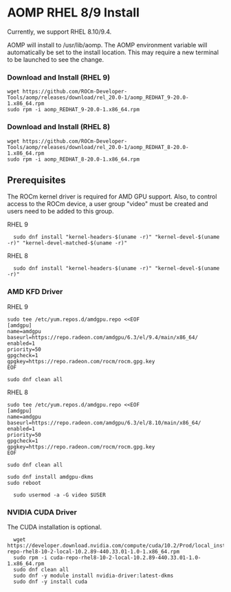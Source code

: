 # AOMP RHEL 8/9 Install
Currently, we support RHEL 8.10/9.4.

AOMP will install to /usr/lib/aomp. The AOMP environment variable will automatically be set to the install location. This may require a new terminal to be launched to see the change.<br>

### Download and Install (RHEL 9)
```
wget https://github.com/ROCm-Developer-Tools/aomp/releases/download/rel_20.0-1/aomp_REDHAT_9-20.0-1.x86_64.rpm
sudo rpm -i aomp_REDHAT_9-20.0-1.x86_64.rpm
```
### Download and Install (RHEL 8)
```
wget https://github.com/ROCm-Developer-Tools/aomp/releases/download/rel_20.0-1/aomp_REDHAT_8-20.0-1.x86_64.rpm
sudo rpm -i aomp_REDHAT_8-20.0-1.x86_64.rpm
```

## Prerequisites
The ROCm kernel driver is required for AMD GPU support.
Also, to control access to the ROCm device, a user group "video" must be created and users need to be added to this group.

RHEL 9
```
  sudo dnf install "kernel-headers-$(uname -r)" "kernel-devel-$(uname -r)" "kernel-devel-matched-$(uname -r)"
```
RHEL 8
```
  sudo dnf install "kernel-headers-$(uname -r)" "kernel-devel-$(uname -r)"
```

### AMD KFD Driver

RHEL 9
```
sudo tee /etc/yum.repos.d/amdgpu.repo <<EOF
[amdgpu]
name=amdgpu
baseurl=https://repo.radeon.com/amdgpu/6.3/el/9.4/main/x86_64/
enabled=1
priority=50
gpgcheck=1
gpgkey=https://repo.radeon.com/rocm/rocm.gpg.key
EOF

sudo dnf clean all
```

RHEL 8
```
sudo tee /etc/yum.repos.d/amdgpu.repo <<EOF
[amdgpu]
name=amdgpu
baseurl=https://repo.radeon.com/amdgpu/6.3/el/8.10/main/x86_64/
enabled=1
priority=50
gpgcheck=1
gpgkey=https://repo.radeon.com/rocm/rocm.gpg.key
EOF

sudo dnf clean all
```

```
sudo dnf install amdgpu-dkms
sudo reboot
```

```
  sudo usermod -a -G video $USER
```

### NVIDIA CUDA Driver
The CUDA installation is optional.
```
  wget https://developer.download.nvidia.com/compute/cuda/10.2/Prod/local_installers/cuda-repo-rhel8-10-2-local-10.2.89-440.33.01-1.0-1.x86_64.rpm
  sudo rpm -i cuda-repo-rhel8-10-2-local-10.2.89-440.33.01-1.0-1.x86_64.rpm
  sudo dnf clean all
  sudo dnf -y module install nvidia-driver:latest-dkms
  sudo dnf -y install cuda
```
